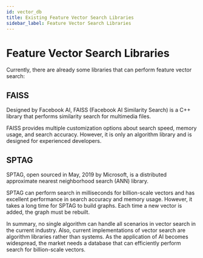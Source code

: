 ```yaml
---
id: vector_db
title: Existing Feature Vector Search Libraries
sidebar_label: Feature Vector Search Libraries
---
```


# Feature Vector Search Libraries

Currently, there are already some libraries that can perform feature vector search:

## FAISS

Designed by Facebook AI, FAISS (Facebook AI Similarity Search) is a C++ library that performs similarity search for multimedia files.

FAISS provides multiple customization options about search speed, memory usage, and search accuracy. However, it is only an algorithm library and is designed for experienced developers.    

## SPTAG

SPTAG, open sourced in May, 2019 by Microsoft, is a distributed approximate nearest neighborhood search (ANN) library.

SPTAG can perform search in milliseconds for billion-scale vectors and has excellent performance in search accuracy and memory usage. However, it takes a long time for SPTAG to build graphs. Each time a new vector is added, the graph must be rebuilt.

In summary, no single algorithm can handle all scenarios in vector search in the current industry. Also, current implementations of vector search are algorithm libraries rather than systems. As the application of AI becomes widespread, the market needs a database that can efficiently perform search for billion-scale vectors.




